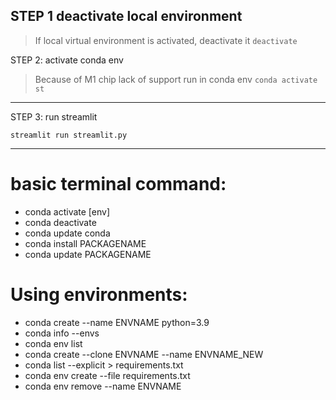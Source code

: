 ## STEP 1 deactivate local environment
>If local virtual environment is activated, deactivate it
`deactivate`

STEP 2: activate conda env 
>Because of M1 chip lack of support run in conda env
`conda activate st`

---

STEP 3: run streamlit

`streamlit run streamlit.py`

---

# basic terminal command:
- conda activate [env]
- conda deactivate 
- conda update conda
- conda install PACKAGENAME
- conda update PACKAGENAME

# Using environments:
- conda create --name ENVNAME python=3.9
- conda info --envs
- conda env list
- conda create --clone ENVNAME --name ENVNAME_NEW
- conda list --explicit > requirements.txt
- conda env create --file requirements.txt 
- conda env remove --name ENVNAME